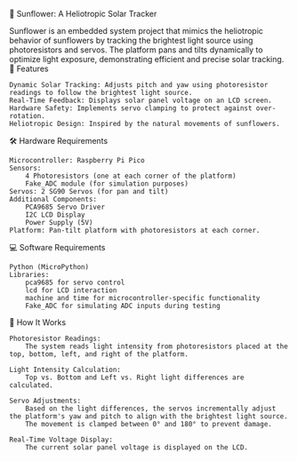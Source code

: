 🌻 Sunflower: A Heliotropic Solar Tracker

Sunflower is an embedded system project that mimics the heliotropic behavior of sunflowers by tracking the brightest light source using photoresistors and servos. The platform pans and tilts dynamically to optimize light exposure, demonstrating efficient and precise solar tracking.
🚀 Features

    Dynamic Solar Tracking: Adjusts pitch and yaw using photoresistor readings to follow the brightest light source.
    Real-Time Feedback: Displays solar panel voltage on an LCD screen.
    Hardware Safety: Implements servo clamping to protect against over-rotation.
    Heliotropic Design: Inspired by the natural movements of sunflowers.

🛠️ Hardware Requirements

    Microcontroller: Raspberry Pi Pico
    Sensors:
        4 Photoresistors (one at each corner of the platform)
        Fake_ADC module (for simulation purposes)
    Servos: 2 SG90 Servos (for pan and tilt)
    Additional Components:
        PCA9685 Servo Driver
        I2C LCD Display
        Power Supply (5V)
    Platform: Pan-tilt platform with photoresistors at each corner.

💻 Software Requirements

    Python (MicroPython)
    Libraries:
        pca9685 for servo control
        lcd for LCD interaction
        machine and time for microcontroller-specific functionality
        Fake_ADC for simulating ADC inputs during testing

📜 How It Works

    Photoresistor Readings:
        The system reads light intensity from photoresistors placed at the top, bottom, left, and right of the platform.

    Light Intensity Calculation:
        Top vs. Bottom and Left vs. Right light differences are calculated.

    Servo Adjustments:
        Based on the light differences, the servos incrementally adjust the platform's yaw and pitch to align with the brightest light source.
        The movement is clamped between 0° and 180° to prevent damage.

    Real-Time Voltage Display:
        The current solar panel voltage is displayed on the LCD.
